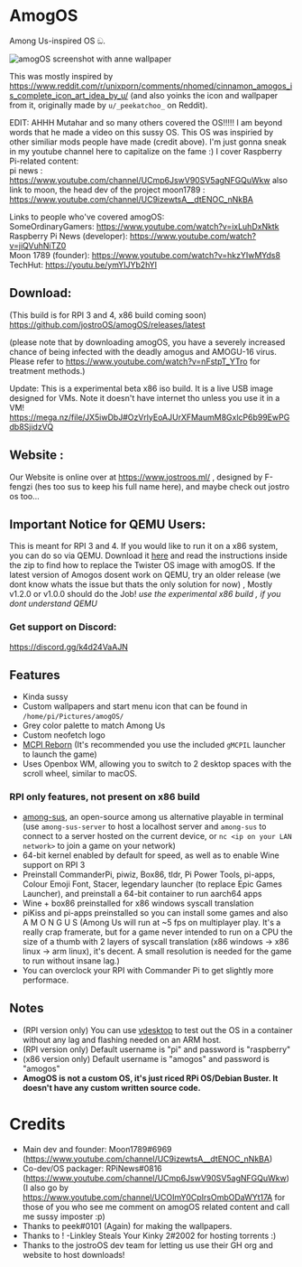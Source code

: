# AmogOS
Among Us-inspired OS ඞ.

![amogOS screenshot with anne wallpaper](https://user-images.githubusercontent.com/44128563/124066315-b01f7a80-d9f5-11eb-9c2a-968f459a6e7c.png)

This was mostly inspired by https://www.reddit.com/r/unixporn/comments/nhomed/cinnamon_amogos_is_complete_icon_art_idea_by_u/ (and also yoinks the icon and wallpaper from it, originally made by `u/_peekatchoo_` on Reddit).

EDIT: AHHH Mutahar and so many others covered the OS!!!!! I am beyond words that he made a video on this sussy OS. This OS was inspiried by other similiar mods people have made (credit above). I'm just gonna sneak in my youtube channel here to capitalize on the fame :) I cover Raspberry Pi-related content:  
pi news : https://www.youtube.com/channel/UCmp6JswV90SV5agNFGQuWkw
also link to moon, the head dev of the project
moon1789 : https://www.youtube.com/channel/UC9izewtsA__dtENOC_nNkBA

Links to people who've covered amogOS:  
SomeOrdinaryGamers: https://www.youtube.com/watch?v=ixLuhDxNktk  
Raspberry Pi News (developer): https://www.youtube.com/watch?v=jiQVuhNiTZ0  
Moon 1789 (founder): https://www.youtube.com/watch?v=hkzYIwMYds8  
TechHut: https://youtu.be/ymYIJYb2hYI  

## Download:  
(This build is for RPI 3 and 4, x86 build coming soon)
https://github.com/jostroOS/amogOS/releases/latest

(please note that by downloading amogOS, you have a severely increased chance of being infected with the deadly amogus and AMOGU-16 virus. Please refer to https://www.youtube.com/watch?v=nFstpT_YTro for treatment methods.)

Update: This is a experimental beta x86 iso build. It is a live USB image designed for VMs. Note it doesn't have internet tho unless you use it in a VM!  
https://mega.nz/file/JX5iwDbJ#OzVrlyEoAJUrXFMaumM8GxlcP6b99EwPGdb8SjidzVQ

## Website :
Our Website is online over at https://www.jostroos.ml/ , designed by F-fengzi (hes too sus to keep his full name here), and maybe check out jostro os too...
 
## Important Notice for QEMU Users:
This is meant for RPI 3 and 4. If you would like to run it on a x86 system, you can do so via QEMU. Download it [here](https://drive.google.com/file/d/1wgkJYwNV7jqxNFW_uRPPZ3JKvd87mVPE/view?usp=sharing) and read the instructions inside the zip to find how to replace the Twister OS image with amogOS. If the latest version of Amogos dosent work on QEMU, try an older release (we dont know whats the issue but thats the only solution for now) , Mostly v1.2.0 or v1.0.0 should do the Job!
*use the experimental x86 build , if you dont understand QEMU*

### Get support on Discord:
https://discord.gg/k4d24VaAJN

## Features
- Kinda sussy
- Custom wallpapers and start menu icon that can be found in `/home/pi/Pictures/amogOS/`
- Grey color palette to match Among Us
- Custom neofetch logo
- [MCPI Reborn](https://gitea.thebrokenrail.com/TheBrokenRail/minecraft-pi-reborn) (It's recommended you use the included `gMCPIL` launcher to launch the game)
- Uses Openbox WM, allowing you to switch to 2 desktop spaces with the scroll wheel, similar to macOS.

### RPI only features, not present on x86 build
- [among-sus](https://git.sr.ht/~martijnbraam/among-sus), an open-source among us alternative playable in terminal (use `among-sus-server` to host a localhost server and `among-sus` to connect to a server hosted on the current device, or `nc <ip on your LAN network>` to join a game on your network)
- 64-bit kernel enabled by default for speed, as well as to enable Wine support on RPI 3
- Preinstall CommanderPi, piwiz, Box86, tldr, Pi Power Tools, pi-apps, Colour Emoji Font, Stacer, legendary launcher (to replace Epic Games Launcher), and preinstall a 64-bit container to run aarch64 apps
- Wine + box86 preinstalled for x86 windows syscall translation
- piKiss and pi-apps preinstalled so you can install some games and also A M O N G U S
(Among Us will run at ~5 fps on multiplayer play. It's a really crap framerate, but for a game never intended to run on a CPU the size of a thumb with 2 layers of syscall translation (x86 windows -> x86 linux -> arm linux), it's decent. A small resolution is needed for the game to run without insane lag.)
- You can overclock your RPI with Commander Pi to get slightly more performace.

## Notes
- (RPI version only) You can use [vdesktop](https://github.com/Botspot/vdesktop) to test out the OS in a container without any lag and flashing needed on an ARM host.
- (RPI version only) Default username is "pi" and password is "raspberry"
- (x86 version only) Default username is "amogos" and password is "amogos"
- **AmogOS is not a custom OS, it's just riced RPi OS/Debian Buster. It doesn't have any custom written source code.**

# Credits
- Main dev and founder: Moon1789#6969 (https://www.youtube.com/channel/UC9izewtsA__dtENOC_nNkBA)
- Co-dev/OS packager: RPiNews#0816 (https://www.youtube.com/channel/UCmp6JswV90SV5agNFGQuWkw) (I also go by https://www.youtube.com/channel/UCOImY0CpIrsOmbODaWYt17A for those of you who see me comment on amogOS related content and call me sussy imposter :p)
- Thanks to peek#0101 (Again) for making the wallpapers.
- Thanks to ! -Linkley Steals Your Kinky 2#2002 for hosting torrents :)
- Thanks to the jostroOS dev team for letting us use their GH org and website to host downloads!
